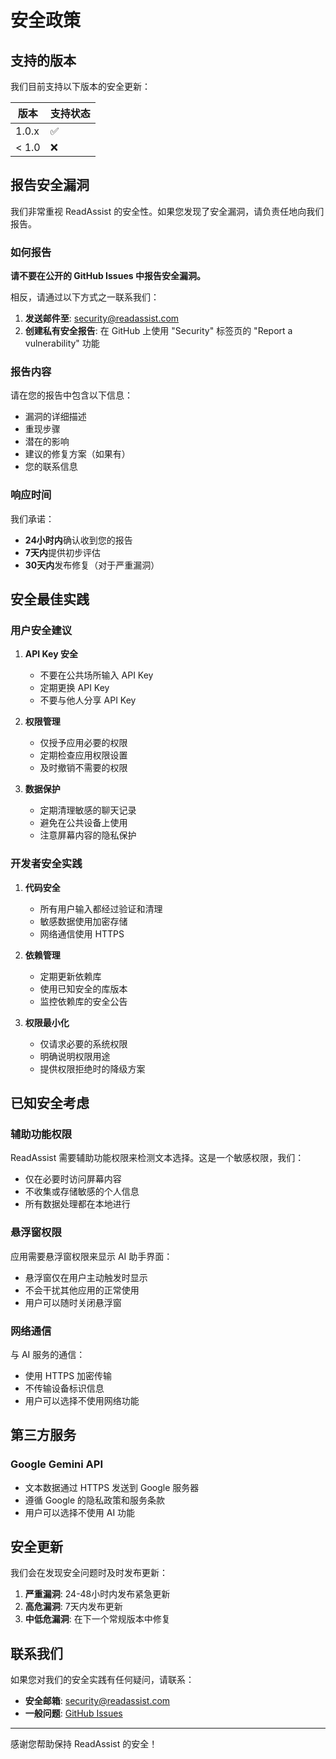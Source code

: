 # 安全政策

## 支持的版本

我们目前支持以下版本的安全更新：

| 版本 | 支持状态 |
| --- | --- |
| 1.0.x | ✅ |
| < 1.0 | ❌ |

## 报告安全漏洞

我们非常重视 ReadAssist 的安全性。如果您发现了安全漏洞，请负责任地向我们报告。

### 如何报告

**请不要在公开的 GitHub Issues 中报告安全漏洞。**

相反，请通过以下方式之一联系我们：

1. **发送邮件至**: [security@readassist.com](mailto:security@readassist.com)
2. **创建私有安全报告**: 在 GitHub 上使用 "Security" 标签页的 "Report a vulnerability" 功能

### 报告内容

请在您的报告中包含以下信息：

- 漏洞的详细描述
- 重现步骤
- 潜在的影响
- 建议的修复方案（如果有）
- 您的联系信息

### 响应时间

我们承诺：

- **24小时内**确认收到您的报告
- **7天内**提供初步评估
- **30天内**发布修复（对于严重漏洞）

## 安全最佳实践

### 用户安全建议

1. **API Key 安全**
   - 不要在公共场所输入 API Key
   - 定期更换 API Key
   - 不要与他人分享 API Key

2. **权限管理**
   - 仅授予应用必要的权限
   - 定期检查应用权限设置
   - 及时撤销不需要的权限

3. **数据保护**
   - 定期清理敏感的聊天记录
   - 避免在公共设备上使用
   - 注意屏幕内容的隐私保护

### 开发者安全实践

1. **代码安全**
   - 所有用户输入都经过验证和清理
   - 敏感数据使用加密存储
   - 网络通信使用 HTTPS

2. **依赖管理**
   - 定期更新依赖库
   - 使用已知安全的库版本
   - 监控依赖库的安全公告

3. **权限最小化**
   - 仅请求必要的系统权限
   - 明确说明权限用途
   - 提供权限拒绝时的降级方案

## 已知安全考虑

### 辅助功能权限

ReadAssist 需要辅助功能权限来检测文本选择。这是一个敏感权限，我们：

- 仅在必要时访问屏幕内容
- 不收集或存储敏感的个人信息
- 所有数据处理都在本地进行

### 悬浮窗权限

应用需要悬浮窗权限来显示 AI 助手界面：

- 悬浮窗仅在用户主动触发时显示
- 不会干扰其他应用的正常使用
- 用户可以随时关闭悬浮窗

### 网络通信

与 AI 服务的通信：

- 使用 HTTPS 加密传输
- 不传输设备标识信息
- 用户可以选择不使用网络功能

## 第三方服务

### Google Gemini API

- 文本数据通过 HTTPS 发送到 Google 服务器
- 遵循 Google 的隐私政策和服务条款
- 用户可以选择不使用 AI 功能

## 安全更新

我们会在发现安全问题时及时发布更新：

1. **严重漏洞**: 24-48小时内发布紧急更新
2. **高危漏洞**: 7天内发布更新
3. **中低危漏洞**: 在下一个常规版本中修复

## 联系我们

如果您对我们的安全实践有任何疑问，请联系：

- **安全邮箱**: [security@readassist.com](mailto:security@readassist.com)
- **一般问题**: [GitHub Issues](https://github.com/James-Zhu-CA/ReadAssist/issues)

---

感谢您帮助保持 ReadAssist 的安全！ 